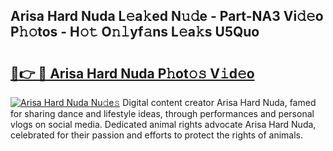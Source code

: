## Arisa Hard Nuda L𝚎a𝚔ed N𝚞𝚍e - Part-NA3 Vi𝚍𝚎o P𝚑𝚘tos - H𝚘𝚝 O𝚗𝚕yf𝚊ns L𝚎a𝚔s U5Quo

# <h2><a href="http://kfe85x.oniu.top/?m=Arisa+Hard+Nuda">🔗👉 🔴 Arisa Hard Nuda P𝚑ot𝚘𝚜 V𝚒d𝚎o</a></h2>

[![Arisa Hard Nuda Nu𝚍e𝚜](https://i.imgur.com/0qMVB7G.gif)](http://kfe85x.oniu.top/?m=Arisa+Hard+Nuda)
Digital content creator Arisa Hard Nuda, famed for sharing dance and lifestyle ideas, through performances and personal vlogs on social media. Dedicated animal rights advocate Arisa Hard Nuda, celebrated for their passion and efforts to protect the rights of animals.  
